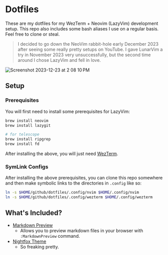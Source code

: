 # Dotfiles

These are my dotfiles for my WezTerm + Neovim (LazyVim) development setup. This repo also includes some bash aliases I use on a regular basis. Feel free to clone or steal.

> I decided to go down the NeoVim rabbit-hole early December 2023 after seeing some really pretty setups on YouTube. I gave LunarVim a try in November 2023 very unsuccessfully, but the second time around I chose LazyVim and fell in love.

![Screenshot 2023-12-23 at 2 08 10 PM](https://github.com/wu-json/dotfiles/assets/45532884/5db8b27b-a226-4f17-b306-c61671314711)

## Setup

### Prerequisites

You will first need to install some prerequisites for LazyVim:

```bash
brew install neovim
brew install lazygit

# for telescope
brew install ripgrep
brew install fd
```

After installing the above, you will just need [WezTerm](https://wezfurlong.org/wezterm/index.html).

### SymLink Configs

After installing the above prerequisites, you can clone this repo somewhere and then make symbolic links to the directories in `.config` like so:

```bash
ln -s $HOME/github/dotfiles/.config/nvim $HOME/.config/nvim
ln -s $HOME/github/dotfiles/.config/wezterm $HOME/.config/wezterm
```

## What's Included?

- [Markdown Preview](https://github.com/iamcco/markdown-preview.nvim)
  - Allows you to preview markdown files in your browser with `:MarkdownPreview` command.
- [Nightfox Theme](https://github.com/EdenEast/nightfox.nvim)
  - So freaking pretty.
